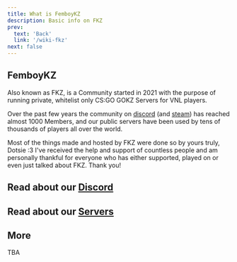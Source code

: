 ```yaml
---
title: What is FemboyKZ
description: Basic info on FKZ
prev: 
  text: 'Back'
  link: '/wiki-fkz'
next: false
---
```


## FemboyKZ

Also known as FKZ, is a Community started in 2021 with the purpose of running private, whitelist only CS:GO GOKZ Servers for VNL players.

Over the past few years the community on [discord](https://discord.gg/fkz) (and [steam](https://steamcommunity.com/groups/femboykz)) has reached almost 1000 Members, and our public servers have been used by tens of thousands of players all over the world.

Most of the things made and hosted by FKZ were done so by yours truly, Dotsie :3 I've received the help and support of countless people and am personally thankful for everyone who has either supported, played on or even just talked about FKZ. Thank you!

## Read about our [Discord](/wiki-fkz/discord)

## Read about our [Servers](/wiki-fkz/servers)

## More

TBA
